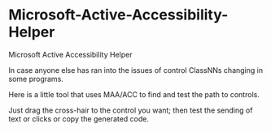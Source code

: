 # Microsoft-Active-Accessibility-Helper
Microsoft Active Accessibility Helper

In case anyone else has ran into the issues of control ClassNNs changing in some programs.

Here is a little tool that uses MAA/ACC to find and test the path to controls. 

Just drag the cross-hair to the control you want; then test the sending of text or clicks or copy the generated code. 
